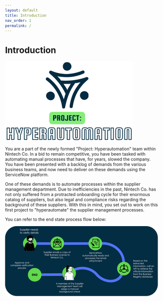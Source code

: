 ```yaml
---
layout: default
title: Introduction
nav_order: 1
permalink: /
---
```


# Introduction

![](images/projecthyper.png)

You are a part of the newly formed "Project: Hyperautomation" team within Nintech Co. In a bid to remain competitive, you have been tasked with automating manual processes that have, for years, slowed the company. You have been presented with a backlog of demands from the various business teams, and now need to deliver on these demands using the ServiceNow platform.

One of these demands is to automate processes within the supplier management department. Due to inefficiencies in the past, Nintech Co. has not only suffered from a protracted onboarding cycle for their enormous catalog of suppliers, but also legal and compliance risks regarding the background of these suppliers. With this in mind, you set out to work on this first project to "hyperautomate" the supplier management processes.

You can refer to the end state process flow below:

![](images/overallworkflow.png)